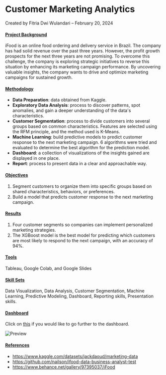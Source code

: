 # Customer Marketing Analytics

Created by Fitria Dwi Wulandari – February 20, 2024

#### <ins>**Project Background**</ins>
iFood is an online food ordering and delivery service in Brazil. The company has had solid revenue over the past three years. However, the profit growth prospects for the next three years are not promising. To overcome this challenge, the company is exploring strategic initiatives to reverse this situation by enhancing its marketing campaign performance. By uncovering valuable insights, the company wants to drive and optimize marketing campaigns for sustained growth.

#### <ins>**Methodology**</ins>
* **Data Preparation**: data obtained from Kaggle.
* **Exploratory Data Analysis**: process to discover patterns, spot anomalies, and gain a deeper understanding of the data's characteristics.
* **Customer Segmentation**: process to divide customers into several groups based on common characteristics. Features are selected using the RFM principle, and the method used is K-Means.
* **Machine Learning**: build predictive models to predict customer response to the next marketing campaign. 6 algorithms were tried and evaluated to determine the best algorithm for the prediction model.
* **Dashboard**: a collection of visualizations of the insights gained are displayed in one place.
* **Report**: process to present data in a clear and approachable way. 

#### <ins>**Objectives**</ins>
1. Segment customers to organize them into specific groups based on shared characteristics, behaviors, or preferences.
2. Build a model that predicts customer response to the next marketing campaign.
   
#### <ins>**Results**</ins>
1. Four customer segments so companies can implement personalized marketing strategies.
2. The XGBoost model is the best model for predicting which customers are most likely to respond to the next campaign, with an accuracy of 94%.
   
#### <ins>**Tools**</ins>
Tableau, Google Colab, and Google Slides

#### <ins>**Skill Sets**</ins>
Data Visualization, Data Analysis, Customer Segmentation, Machine Learning, Predictive Modeling, Dashboard, Reporting skills, Presentation skills.
 
#### <ins>**Dashboard**</ins>
Click on [this](https://public.tableau.com/views/CustomerMarketingAnalytics/Summary?:language=en-US&publish=yes&:sid=&:display_count=n&:origin=viz_share_link) if you would like to go further to the dashboard.

![Preview](https://github.com/fitria-dwi/Customer-Marketing-Analytics/assets/74573342/d0cc7ed4-77a2-4008-95b5-e75bed37b925)

#### <ins>**References**</ins>
* https://www.kaggle.com/datasets/jackdaoud/marketing-data
* https://github.com/nailson/ifood-data-business-analyst-test
* https://www.behance.net/gallery/97395037/iFood

